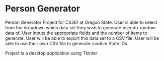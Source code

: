 # Person Generator

Person Generator Project for CS361 at Oregon State. User is able to select from the dropdown which data set they wish to generate
pseudo-random data of. User inputs the appropriate fields and the number of items to generate. User will be able to export this data set
to a CSV file. User will be able to use their own CSV file to generate random State IDs.

Project is a desktop application using Tkinter
